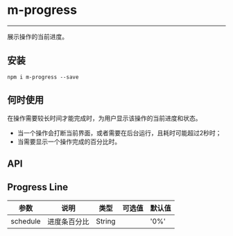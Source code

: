 # m-progress

---

展示操作的当前进度。

## 安装

```
npm i m-progress --save
```

## 何时使用

在操作需要较长时间才能完成时，为用户显示该操作的当前进度和状态。

* 当一个操作会打断当前界面，或者需要在后台运行，且耗时可能超过2秒时；
* 当需要显示一个操作完成的百分比时。

## API

## Progress Line

| 参数     | 说明           | 类型     | 可选值        | 默认值        |
|----------|----------------|----------|---------------|---------------|
| schedule  | 进度条百分比        | String   |      |     '0%'    |

